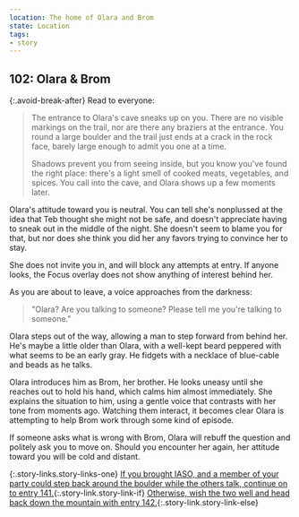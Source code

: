 ```yaml
---
location: The home of Olara and Brom
state: Location
tags:
- story
---
```


## 102: Olara & Brom

{:.avoid-break-after}
Read to everyone:

> The entrance to Olara's cave sneaks up on you.
> There are no visible markings on the trail, nor are there any braziers at the entrance.
> You round a large boulder and the trail just ends at a crack in the rock face, barely large enough to admit you one at a time.
> 
> Shadows prevent you from seeing inside, but you know you've found the right place: there's a light smell of cooked meats, vegetables, and spices.
> You call into the cave, and Olara shows up a few moments later.

Olara's attitude toward you is neutral.
You can tell she's nonplussed at the idea that Teb thought she might not be safe, and doesn't appreciate having to sneak out in the middle of the night.
She doesn't seem to blame you for that, but nor does she think you did her any favors trying to convince her to stay.

She does not invite you in, and will block any attempts at entry.
If anyone looks, the Focus overlay does not show anything of interest behind her.

As you are about to leave, a voice approaches from the darkness:

> "Olara?  Are you talking to someone?  Please tell me you're talking to someone."

Olara steps out of the way, allowing a man to step forward from behind her.
He's maybe a little older than Olara, with a well-kept beard peppered with what seems to be an early gray. 
He fidgets with a necklace of blue-cable and beads as he talks.

Olara introduces him as Brom, her brother.
He looks uneasy until she reaches out to hold his hand, which calms him almost immediately.
She explains the situation to him, using a gentle voice that contrasts with her tone from moments ago.
Watching them interact, it becomes clear Olara is attempting to help Brom work through some kind of episode.

If someone asks what is wrong with Brom, Olara will rebuff the question and politely ask you to move on.
Should you encounter her again, her attitude toward you will be cold and distant.

{:.story-links.story-links-one}
[If you brought IASO, and a member of your party could step back around the boulder while the others talk, continue on to entry 141.](141-iaso-brom.md){:.story-link.story-link-if}
[Otherwise, wish the two well and head back down the mountain with entry 142.](142-back-down.md){:.story-link.story-link-else}
